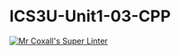 # ICS3U-Unit1-03-CPP

[![Mr Coxall's Super Linter](https://github.com/Tyler-Bell/ICS3U-Unit1-03-CPP/workflows/Mr%20Coxall's%20Super%20Linter/badge.svg)](https://github.com/Tyler-Bell/ICS3U-Unit1-03-CPP/actions/)
